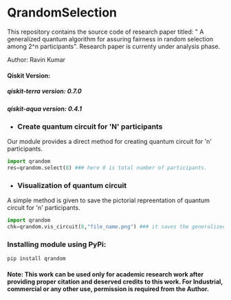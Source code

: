 # QrandomSelection
This repository contains the source code of research paper titled: " A generalized quantum algorithm for assuring fairness in random selection among 2^n participants". Research paper is currenty under analysis phase.

Author: Ravin Kumar

#### Qiskit Version:
##### qiskit-terra version: 0.7.0
##### qiskit-aqua version: 0.4.1

- ### Create quantum circuit for 'N' participants
Our module provides a direct method for creating quantum circuit for 'n' participants.
```python
import qrandom
res=qrandom.select(8) ### here 8 is total number of participants.
```
- ### Visualization of quantum circuit
A simple method is given to save the pictorial repreentation of quantum circuit for 'n' participants.
```python
import qrandom
chk=qrandom.vis_circuit(8,"file_name.png") ### it saves the generalized quantum circuit for 8 participants in file_name.png file. 
```

### Installing module using PyPi:
```python
pip install qrandom
```

#### Note: This work can be used only for academic research work after providing proper citation and deserved credits to this work. For Industrial, commercial or any other use, permission is required from the Author.
